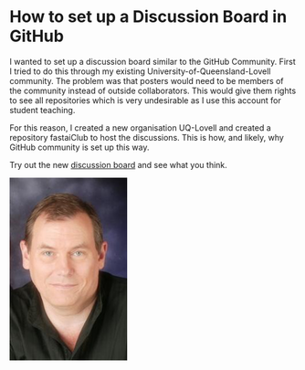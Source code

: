 # How to set up a Discussion Board in GitHub

I wanted to set up a discussion board similar to the GitHub Community. First I tried to do this through my existing University-of-Queensland-Lovell community.  The problem was that posters would need to be members of the community instead of outside collaborators.  This would give them rights to see all repositories which is very undesirable as I use this account for student teaching.

For this reason, I created a new organisation UQ-Lovell and created a repository fastaiClub to host the discussions. This is how, and likely, why GitHub community is set up this way. 

Try out the new [discussion board](https://github.com/UQ-Lovell/fastaiClub/discussions/3) and see what you think.


![](/images/Lovell_portrait_small.jpg "Brian Lovell")
